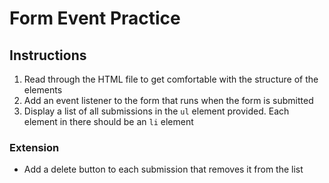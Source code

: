 # Form Event Practice

## Instructions

1. Read through the HTML file to get comfortable with the structure of the elements
2. Add an event listener to the form that runs when the form is submitted
3. Display a list of all submissions in the `ul` element provided. Each element in there should be an `li` element

### Extension
- Add a delete button to each submission that removes it from the list